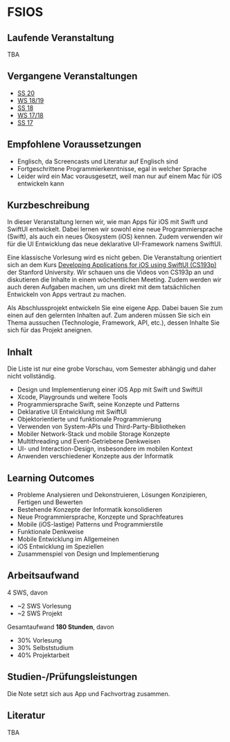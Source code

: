 # FSIOS

## Laufende Veranstaltung
TBA

## Vergangene Veranstaltungen
- [SS 20](https://github.com/alexdobry/FSIOS_SS20)
- [WS 18/19](https://github.com/alexdobry/FSIOS_WS18-19)
- [SS 18](https://github.com/alexdobry/FSIOS_SS18)
- [WS 17/18](https://github.com/alexdobry/FSIOS_WS17-18)
- [SS 17](https://github.com/alexdobry/FSIOS_SS17)

## Empfohlene Voraussetzungen
- Englisch, da Screencasts und Literatur auf Englisch sind
- Fortgeschrittene Programmierkenntnisse, egal in welcher Sprache
- Leider wird ein Mac vorausgesetzt, weil man nur auf einem Mac für iOS entwickeln kann

## Kurzbeschreibung
In dieser Veranstaltung lernen wir, wie man Apps für iOS mit Swift und SwiftUI entwickelt. Dabei lernen wir sowohl eine neue Programmiersprache (Swift), als auch ein neues Ökosystem (iOS) kennen. Zudem verwenden wir für die UI Entwicklung das neue deklarative UI-Framework namens SwiftUI. 

Eine klassische Vorlesung wird es nicht geben. Die Veranstaltung orientiert sich an dem Kurs [Developing Applications for iOS using SwiftUI (CS193p)](https://cs193p.sites.stanford.edu) der Stanford University. Wir schauen uns die Videos von CS193p an und diskutieren die Inhalte in einem wöchentlichen Meeting. Zudem werden wir auch deren Aufgaben machen, um uns direkt mit dem tatsächlichen Entwickeln von Apps vertraut zu machen.

Als Abschlussprojekt entwickeln Sie eine eigene App. Dabei bauen Sie zum einen auf den gelernten Inhalten auf. Zum anderen müssen Sie sich ein Thema aussuchen (Technologie, Framework, API, etc.), dessen Inhalte Sie sich für das Projekt aneignen.

## Inhalt
Die Liste ist nur eine grobe Vorschau, vom Semester abhängig und daher nicht vollständig.

- Design und Implementierung einer iOS App mit Swift und SwiftUI
- Xcode, Playgrounds und weitere Tools
- Programmiersprache Swift, seine Konzepte und Patterns
- Deklarative UI Entwicklung mit SwiftUI
- Objektorientierte und funktionale Programmierung
- Verwenden von System-APIs und Third-Party-Bibliotheken
- Mobiler Network-Stack und mobile Storage Konzepte
- Multithreading und Event-Getriebene Denkweisen
- UI- und Interaction-Design, insbesondere im mobilen Kontext
- Anwenden verschiedener Konzepte aus der Informatik

## Learning Outcomes
- Probleme Analysieren und Dekonstruieren, Lösungen Konzipieren, Fertigen und Bewerten
- Bestehende Konzepte der Informatik konsolidieren
- Neue Programmiersprache, Konzepte und Sprachfeatures
- Mobile (iOS-lastige) Patterns und Programmierstile
- Funktionale Denkweise
- Mobile Entwicklung im Allgemeinen
- iOS Entwicklung im Speziellen
- Zusammenspiel von Design und Implementierung

## Arbeitsaufwand
4 SWS, davon
- ~2 SWS Vorlesung
- ~2 SWS Projekt

Gesamtaufwand **180 Stunden**, davon
- 30% Vorlesung
- 30% Selbststudium
- 40% Projektarbeit

## Studien-/Prüfungsleistungen
Die Note setzt sich aus App und Fachvortrag zusammen.

## Literatur
TBA

